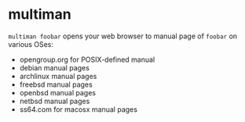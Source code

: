 # multiman

`multiman foobar` opens your web browser to manual page of `foobar` on various OSes:

- opengroup.org for POSIX-defined manual
- debian manual pages
- archlinux manual pages
- freebsd manual pages
- openbsd manual pages
- netbsd manual pages
- ss64.com for macosx manual pages

